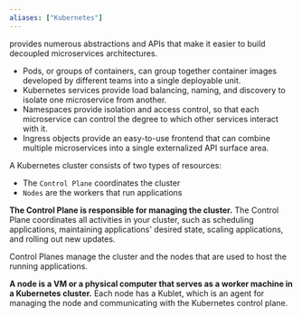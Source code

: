```yaml
---
aliases: ["Kubernetes"]
---
```


 provides numerous abstractions and APIs that make it easier to build decoupled microservices architectures.
- Pods, or groups of containers, can group together container images developed by different teams into a single deployable unit.
- Kubernetes services provide load balancing, naming, and discovery to isolate one microservice from another.
- Namespaces provide isolation and access control, so that each microservice can control the degree to which other services interact with it.
- Ingress objects provide an easy-to-use frontend that can combine multiple microservices into a single externalized API surface area.

A Kubernetes cluster consists of two types of resources:

- The `Control Plane` coordinates the cluster
- `Nodes` are the workers that run applications

**The Control Plane is responsible for managing the cluster.** The Control Plane coordinates all activities in your cluster, such as scheduling applications, maintaining applications' desired state, scaling applications, and rolling out new updates.

Control Planes manage the cluster and the nodes that are used to host the running applications.

**A node is a VM or a physical computer that serves as a worker machine in a Kubernetes cluster.** Each node has a Kublet, which is an agent for managing the node and communicating with the Kubernetes control plane.